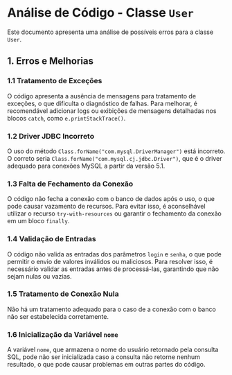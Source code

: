 # Análise de Código - Classe `User`

Este documento apresenta uma análise de possíveis erros  para a classe `User`.

## 1. Erros e Melhorias

### 1.1 Tratamento de Exceções
O código apresenta a ausência de mensagens para tratamento de exceções, o que dificulta o diagnóstico de falhas. Para melhorar, é recomendável adicionar logs ou exibições de mensagens detalhadas nos blocos `catch`, como `e.printStackTrace()`.

### 1.2 Driver JDBC Incorreto
O uso do método `Class.forName("com.mysql.DriverManager")` está incorreto. O correto seria `Class.forName("com.mysql.cj.jdbc.Driver")`, que é o driver adequado para conexões MySQL a partir da versão 5.1.

### 1.3 Falta de Fechamento da Conexão
O código não fecha a conexão com o banco de dados após o uso, o que pode causar vazamento de recursos. Para evitar isso, é aconselhável utilizar o recurso `try-with-resources` ou garantir o fechamento da conexão em um bloco `finally`.

### 1.4 Validação de Entradas
O código não valida as entradas dos parâmetros `login` e `senha`, o que pode permitir o envio de valores inválidos ou maliciosos. Para resolver isso, é necessário validar as entradas antes de processá-las, garantindo que não sejam nulas ou vazias.

### 1.5 Tratamento de Conexão Nula
Não há um tratamento adequado para o caso de a conexão com o banco não ser estabelecida corretamente. 

### 1.6 Inicialização da Variável `nome`
A variável `nome`, que armazena o nome do usuário retornado pela consulta SQL, pode não ser inicializada caso a consulta não retorne nenhum resultado, o que pode causar problemas em outras partes do código.
